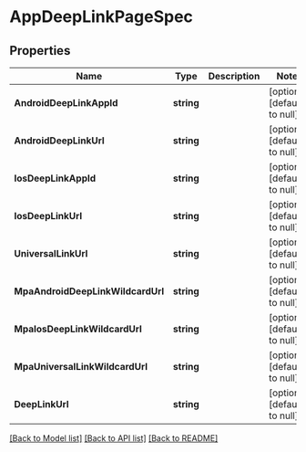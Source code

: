 # AppDeepLinkPageSpec

## Properties
Name | Type | Description | Notes
------------ | ------------- | ------------- | -------------
**AndroidDeepLinkAppId** | **string** |  | [optional] [default to null]
**AndroidDeepLinkUrl** | **string** |  | [optional] [default to null]
**IosDeepLinkAppId** | **string** |  | [optional] [default to null]
**IosDeepLinkUrl** | **string** |  | [optional] [default to null]
**UniversalLinkUrl** | **string** |  | [optional] [default to null]
**MpaAndroidDeepLinkWildcardUrl** | **string** |  | [optional] [default to null]
**MpaIosDeepLinkWildcardUrl** | **string** |  | [optional] [default to null]
**MpaUniversalLinkWildcardUrl** | **string** |  | [optional] [default to null]
**DeepLinkUrl** | **string** |  | [optional] [default to null]

[[Back to Model list]](../README.md#documentation-for-models) [[Back to API list]](../README.md#documentation-for-api-endpoints) [[Back to README]](../README.md)


